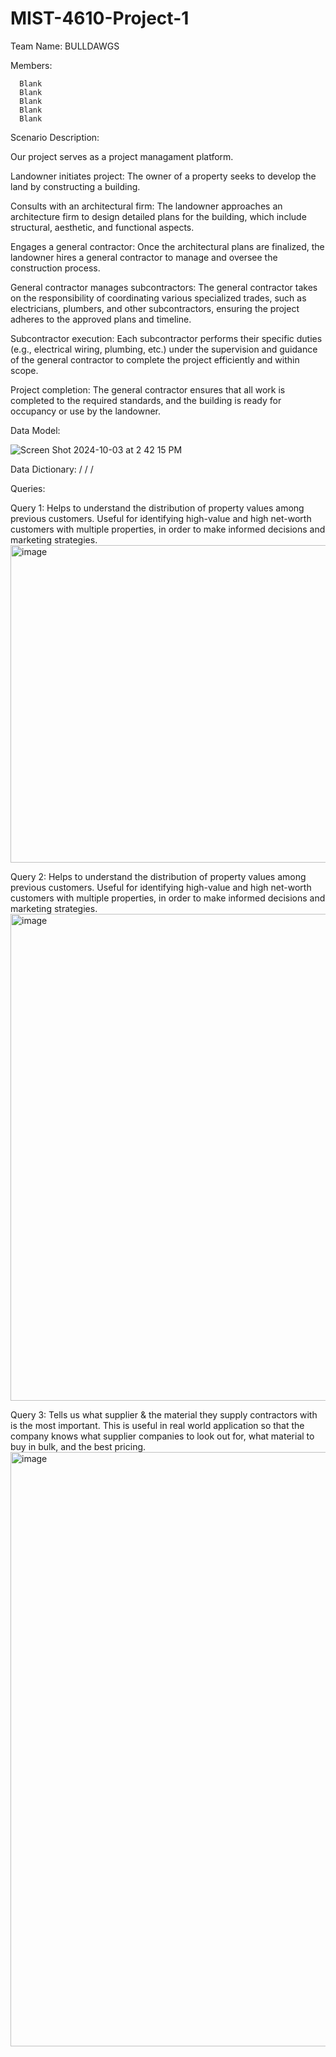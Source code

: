 # MIST-4610-Project-1

Team Name: BULLDAWGS

Members:

      Blank 
      Blank
      Blank
      Blank
      Blank

Scenario Description:

Our project serves as a project managament platform.

Landowner initiates project: 
The owner of a property seeks to develop the land by constructing a building.

Consults with an architectural firm: 
The landowner approaches an architecture firm to design detailed plans for the building, which include structural, aesthetic, and functional aspects.

Engages a general contractor: 
Once the architectural plans are finalized, the landowner hires a general contractor to manage and oversee the construction process.

General contractor manages subcontractors: 
The general contractor takes on the responsibility of coordinating various specialized trades, such as electricians, plumbers, and other subcontractors, ensuring the project adheres to the approved plans and timeline.

Subcontractor execution: 
Each subcontractor performs their specific duties (e.g., electrical wiring, plumbing, etc.) under the supervision and guidance of the general contractor to complete the project efficiently and within scope.

Project completion: 
The general contractor ensures that all work is completed to the required standards, and the building is ready for occupancy or use by the landowner.


Data Model:

![Screen Shot 2024-10-03 at 2 42 15 PM](https://github.com/user-attachments/assets/c402eb55-4ee3-4ce8-94d7-9c57b504e78a)

Data Dictionary:
/
/
/


Queries:

Query 1:
Helps to understand the distribution of property values among previous customers. Useful for identifying high-value and high net-worth customers with multiple properties, in order to make informed decisions and marketing strategies.
<img width="508" alt="image" src="https://github.com/user-attachments/assets/691310a1-e030-4924-9eec-1a76fb65c896">


Query 2:
Helps to understand the distribution of property values among previous customers. Useful for identifying high-value and high net-worth customers with multiple properties, in order to make informed decisions and marketing strategies.
<img width="779" alt="image" src="https://github.com/user-attachments/assets/cb082b06-f092-4f5f-a4d0-5e3099525915">


Query 3:
Tells us what supplier & the material they supply contractors with is the most important. This is useful in real world application so that the company knows what supplier companies to look out for, what material to buy in bulk, and the best pricing. 
<img width="951" alt="image" src="https://github.com/user-attachments/assets/8a2c3650-c076-4008-b39f-ec1451e4aacf">




